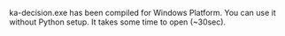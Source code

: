 ka-decision.exe has been compiled for Windows Platform. You can use it without Python setup. It takes some time to open (~30sec).